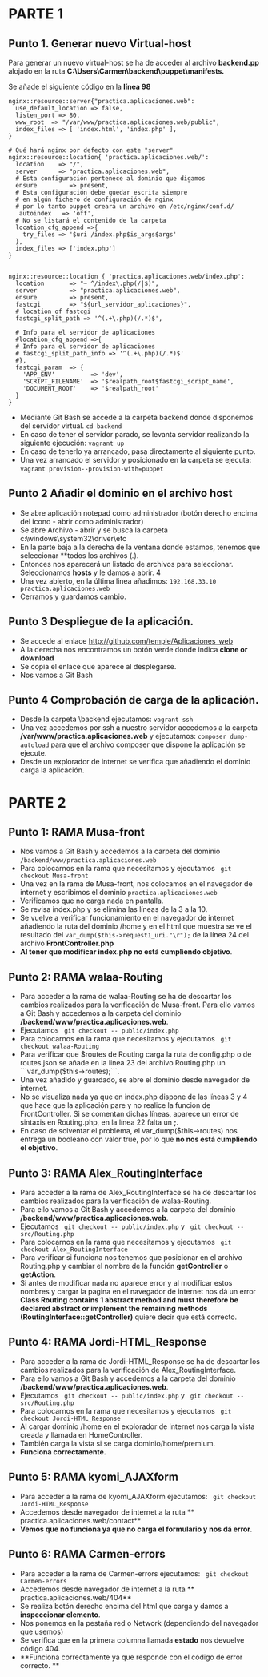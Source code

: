 # **PARTE 1**

## Punto 1. Generar nuevo Virtual-host
Para generar un nuevo virtual-host se ha de acceder al archivo **backend.pp** alojado en la ruta **C:\Users\Carmen\backend\puppet\manifests.**

Se añade el siguiente código en la **línea 98**
```
nginx::resource::server{"practica.aplicaciones.web":
  use_default_location => false,
  listen_port => 80,
  www_root  => "/var/www/practica.aplicaciones.web/public",
  index_files => [ 'index.html', 'index.php' ],
}

# Qué hará nginx por defecto con este "server"
nginx::resource::location{ 'practica.aplicaciones.web/':
  location    => "/",
  server      => "practica.aplicaciones.web",
  # Esta configuración pertenece al dominio que digamos
  ensure         => present,
  # Esta configuración debe quedar escrita siempre
  # en algún fichero de configuración de nginx 
  # por lo tanto puppet creará un archivo en /etc/nginx/conf.d/
   autoindex   => 'off',
  # No se listará el contenido de la carpeta
  location_cfg_append =>{
    try_files => '$uri /index.php$is_args$args' 
  },
  index_files => ['index.php']
}


nginx::resource::location { 'practica.aplicaciones.web/index.php':
  location       => "~ ^/index\.php(/|$)",
  server         => "practica.aplicaciones.web",
  ensure         => present,
  fastcgi        => "${url_servidor_aplicaciones}",
  # location of fastcgi 
  fastcgi_split_path => '^(.+\.php)(/.*)$',

  # Info para el servidor de aplicaciones
  #location_cfg_append =>{
  # Info para el servidor de aplicaciones
  # fastcgi_split_path_info => '^(.+\.php)(/.*)$'
  #},
  fastcgi_param  => {
    'APP_ENV'          => 'dev',
    'SCRIPT_FILENAME'  => '$realpath_root$fastcgi_script_name',
    'DOCUMENT_ROOT'    => '$realpath_root'
  }
}
``` 
- Mediante Git Bash se accede a la carpeta backend donde disponemos del servidor virtual. 
    ``cd backend``
- En caso de tener el servidor parado, se levanta servidor realizando la siguiente ejecución:
    ``vagrant up`` 
- En caso de tenerlo ya arrancado, pasa directamente al siguiente punto. 
- Una vez arrancado el servidor y posicionado en la carpeta se ejecuta:
    ``vagrant provision--provision-with=puppet``

## Punto 2 Añadir el dominio en el archivo host
- Se abre aplicación notepad como administrador (botón derecho encima del icono - abrir como administrador)
- Se abre Archivo - abrir y se busca la carpeta c:\windows\system32\driver\etc
- En la parte baja a la derecha de la ventana donde estamos, tenemos que seleccionar **todos los archivos (*.*).
- Entonces nos aparecerá un listado de archivos para seleccionar. Seleccionamos **hosts** y le damos a abrir. 4
- Una vez abierto, en la última linea añadimos:
  ``192.168.33.10 practica.aplicaciones.web``
- Cerramos y guardamos cambio. 

## Punto 3 Despliegue de la aplicación. 
- Se accede al enlace http://github.com/temple/Aplicaciones_web
- A la derecha nos encontramos un botón verde donde indica **clone or download**
- Se copia el enlace que aparece al desplegarse. 
- Nos vamos a Git Bash 
 
## Punto 4 Comprobación de carga de la aplicación.  
- Desde la carpeta \backend ejecutamos:
``vagrant ssh``
- Una vez accedemos por ssh a nuestro servidor accedemos a la carpeta **/var/www/practica.aplicaciones.web** y ejecutamos:
``composer dump-autoload`` para que el archivo composer que dispone la aplicación se ejecute. 
- Desde un explorador de internet se verifica que añadiendo el dominio carga la aplicación. 


# PARTE 2

## Punto 1: RAMA Musa-front

-  Nos vamos a Git Bash y accedemos a la carpeta del dominio ``/backend/www/practica.aplicaciones.web``
-  Para colocarnos en la rama que necesitamos y ejecutamos ``` git checkout Musa-front```
-  Una vez en la rama de Musa-front, nos colocamos en el navegador de internet y escribimos el dominio ``practica.aplicaciones.web``
-  Verificamos que no carga nada en pantalla.
-  Se revisa index.php y se elimina las líneas de la 3 a la 10.
-  Se vuelve a verificar funcionamiento en el navegador de internet añadiendo la ruta del dominio /home y en el html que muestra se ve el resultado del ```var_dump($this->request1_uri."\r");``` de la línea 24 del archivo **FrontController.php**
- **Al tener que modificar index.php no está cumpliendo objetivo**.


## Punto 2: RAMA walaa-Routing

-  Para acceder a la rama de walaa-Routing se ha de descartar los cambios realizados para la verificación de Musa-front. Para ello vamos a Git Bash y accedemos a la carpeta del dominio **/backend/www/practica.aplicaciones.web**.
-  Ejecutamos ``` git checkout -- public/index.php``` 
-  Para colocarnos en la rama que necesitamos y ejecutamos ``` git checkout walaa-Routing```
-  Para verificar que $routes de Routing carga la ruta de config.php o de routes.json se añade en la linea 23 del archivo Routing.php un ```var_dump($this->routes);```.
-  Una vez añadido y guardado,  se abre el dominio desde navegador de internet. 
-  No se visualiza nada ya que en index.php dispone de las líneas 3 y 4 que hace que la aplicación pare y no realice la funcion de FrontController.  Si se comentan dichas líneas, aparece un error de sintaxis en Routing.php, en la línea 22 falta un **;**.
-  En caso de solventar el problema, el var_dump($this->routes) nos entrega un booleano con valor true, por lo que **no nos está cumpliendo el objetivo**.


## Punto 3: RAMA Alex_RoutingInterface

- Para acceder a la rama de Alex_RoutingInterface se ha de descartar los cambios realizados para la verificación de walaa-Routing.
-  Para ello vamos a Git Bash y accedemos a la carpeta del dominio **/backend/www/practica.aplicaciones.web**.
-  Ejecutamos ``` git checkout -- public/index.php``` y ``` git checkout -- src/Routing.php```
-  Para colocarnos en la rama que necesitamos y ejecutamos ``` git checkout Alex_RoutingInterface```
-  Para verificar si funciona nos tenemos que posicionar en el archivo Routing.php y cambiar el nombre de la función **getController** o **getAction**.
- Si antes de modificar nada no aparece error y al modificar estos nombres y cargar la pagina en el navegador de internet nos dá un error **Class Routing contains 1 abstract method and must therefore be declared abstract or implement the remaining methods (RoutingInterface::getController)** quiere decir que está correcto.


## Punto 4: RAMA Jordi-HTML_Response

- Para acceder a la rama de Jordi-HTML_Response se ha de descartar los cambios realizados para la verificación de Alex_RoutingInterface.
-  Para ello vamos a Git Bash y accedemos a la carpeta del dominio **/backend/www/practica.aplicaciones.web**.
-  Ejecutamos ``` git checkout -- public/index.php``` y ``` git checkout -- src/Routing.php```
-  Para colocarnos en la rama que necesitamos y ejecutamos ``` git checkout Jordi-HTML_Response```
-  Al cargar dominio /home en el explorador de internet nos carga la vista creada y llamada en HomeController.
-  También carga la vista si se carga dominio/home/premium. 
-  **Funciona correctamente.**

## Punto 5: RAMA kyomi_AJAXform

-  Para acceder a la rama de kyomi_AJAXform ejecutamos: ` git checkout Jordi-HTML_Response`
-  Accedemos desde navegador de internet a la ruta ** practica.aplicaciones.web/contact**
-  **Vemos que no funciona ya que no carga el formulario y nos dá error.**

## Punto 6: RAMA Carmen-errors

-  Para acceder a la rama de Carmen-errors ejecutamos: ` git checkout Carmen-errors`
-  Accedemos desde navegador de internet a la ruta ** practica.aplicaciones.web/404**
-  Se realiza botón derecho encima del html que carga y damos a **inspeccionar elemento**.
-  Nos ponemos en la pestaña red o Network (dependiendo del navegador que usemos)
-  Se verifica que en la primera columna llamada **estado** nos devuelve código 404.
-  **Funciona correctamente ya que responde con el código de error correcto. **
